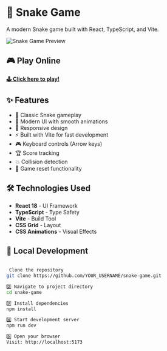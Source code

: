 # 🐍 Snake Game

A modern Snake game built with React, TypeScript, and Vite.

![Snake Game Preview](https://img.shields.io/badge/Game-Snake-green?style=for-the-badge&logo=react)

## 🎮 Play Online

**[🕹️ Click here to play!](https://fotisoikonomou.github.io/React-snake-game)**

## ✨ Features

- 🎯 Classic Snake gameplay
- 🎨 Modern UI with smooth animations
- 📱 Responsive design
- ⚡ Built with Vite for fast development
- 🎮 Keyboard controls (Arrow keys)
- 🏆 Score tracking
- 💥 Collision detection
- 🔄 Game reset functionality

## 🛠️ Technologies Used

- **React 18** - UI Framework
- **TypeScript** - Type Safety
- **Vite** - Build Tool
- **CSS Grid** - Layout
- **CSS Animations** - Visual Effects

## 🚀 Local Development

```bash

 Clone the repository
git clone https://github.com/YOUR_USERNAME/snake-game.git

2️⃣ Navigate to project directory
cd snake-game

3️⃣ Install dependencies
npm install

4️⃣ Start development server
npm run dev

5️⃣ Open your browser
Visit: http://localhost:5173

